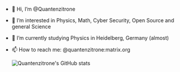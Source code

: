 - 👋 Hi, I’m @Quantenzitrone
- 👀 I’m interested in Physics, Math, Cyber Security, Open Source and general Science
- 🌱 I’m currently studying Physics in Heidelberg, Germany (almost)
- 📫 How to reach me: @quantenzitrone:matrix.org

    ![Quantenzitrone's GitHub stats](https://github-readme-stats.vercel.app/api?username=quantenzitrone&include_all_commits=true&show_icons=true&theme=midnight-purple&title_color=3C50FF&icon_color=3C50FF)
